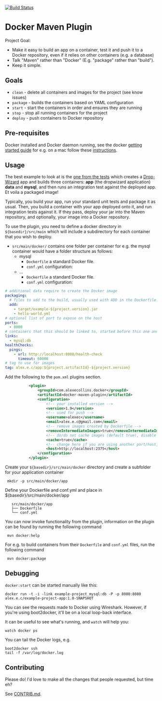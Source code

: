 [![Build Status](https://travis-ci.org/alexec/docker-maven-plugin.svg?branch=master)](https://travis-ci.org/alexec/docker-maven-plugin)

Docker Maven Plugin
===
Project Goal:

* Make it easy to build an app on a container, test it and push it to a Docker repository, even if it relies on other containers (e.g. a database)
* Talk "Maven" rather than "Docker" (E.g. "package" rather than "build").
* Keep it simple.

Goals
---
* `clean` - delete all containers and images for the project (see know issues)
* `package` - builds the containers based on YAML configuration
* `start` - start the containers in order and ensures they are running
* `stop` - stop all running containers for the project
* `deploy` - push containers to Docker repository

Pre-requisites
---
Docker installed and Docker daemon running, see the docker [getting started guide](https://www.docker.io/gettingstarted/) for e.g. on a mac follow these [instructions](http://docs.docker.io/en/latest/installation/mac/).

Usage
---
The best example to look at is the [one from the tests](src/it/build-test-it) which creates a [Drop-Wizard](https://dropwizard.github.io/dropwizard/) app and builds three containers: __app__ (the dropwizard application) __data__ and __mysql__, and then runs an integration test against the deployed app. Et voila a packaged image!

Typically, you build your app, run your standard unit tests and package it as usual. Then, you build a container with your app deployed onto it, and run integration tests against it. If they pass, deploy your jar into the Maven repository, and optionally, your image into a Docker repository.

To use the plugin, you need to define a docker directory in `${basedir}/src/main` which will include a subdirectory for each container that you wish to deploy.

- `src/main/docker/` contains one folder per container for e.g. the mysql container would have a folder structure as follows:
    - mysql
        - `Dockerfile` a standard Docker file.
        - `conf.yml` configuration:
    - ...
        - `Dockerfile` a standard Docker file.
        - `conf.yml` configuration:

```yml
# additional data require to create the Docker image
packaging:
  # files to add to the build, usually used with ADD in the Dockerfile
  add:
    - target/example-${project.version}.jar
    - hello-world.yml
# optional list of port to expose on the host
ports:
  - 8080
# containers that this should be linked to, started before this one and stopped afterwards, optional alias after colon
links:
  - mysql:db
healthChecks:
  pings:
    - url: http://localhost:8080/health-check
      timeout: 60000
# tag to use for images
tag: alex.e.c/app:${project.artifactId}-${project.version}
 ```

Add the following to the `pom.xml` plugins section.

 ```pom.xml
            <plugin>
                <groupId>com.alexecollins.docker</groupId>
                <artifactId>docker-maven-plugin</artifactId>
                <configuration>
                    <!-- your installed version -->
                    <version>1.9</version>
                    <!-- used for push -->
                    <username>alexec</username>
                    <email>alex.e.c@gmail.com</email>
                    <!-- remove images created by Dockerfile -->
                    <removeIntermediateImages>true</removeIntermediateImages>
                    <!-- do/do not cache images (default true), disable to get the freshest images -->
                    <cache>true</cache>
                    <!-- change here if you are using another port/host, e.g. 4243 -->
                    <host>http://localhost:2375</host>
                </configuration>
            </plugin>
 ```

Create your `${basedir}/src/main/docker` directory and create a subfolder for your application container

     mkdir -p src/main/docker/app
 
Define your Dockerfile and conf.yml and place in ${basedir}/src/main/docker/app

 ```tree
    src/main/docker/app
    ├── Dockerfile
    └── conf.yml
 ```

You can now invoke functionality from the plugin, information on the plugin can be found by running the following command

     mvn docker:help

For e.g. to build containers from their `Dockerfile` and `conf.yml` files, run the following command

     mvn docker:package

Debugging
---

`docker:start` can be started manually like this:

    docker run -t -i -link example-project_mysql:db -P -p 8080:8080 alex.e.c/example-project-app:1.0-SNAPSHOT  

You can see the requests made to Docker using Wireshark. However, if you're using boot2docker, it'll be on a local loop-back interface. 

It can be useful to see what's running, and `watch` will help you:

    watch docker ps

You can tail the Docker logs, e.g.

```
boot2docker ssh
tail -f /var/log/docker.log
```

Contributing
---
Please do! I'd love to make all the changes that people requested, but time eh?
 
See [CONTRIB.md](CONTRIB.md).
 
